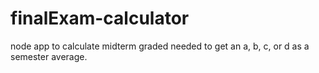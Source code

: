 # finalExam-calculator

node app to calculate midterm graded needed to get an a, b, c, or d as a semester average.
